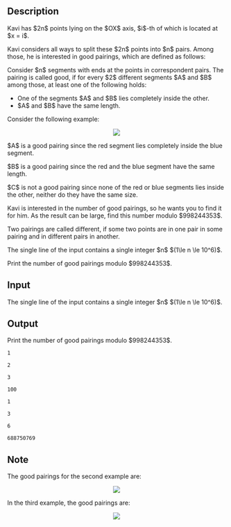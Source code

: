 ## Description

<div><p>Kavi has $2n$ points lying on the $OX$ axis, $i$-th of which is located at $x = i$.</p><p>Kavi considers all ways to split these $2n$ points into $n$ pairs. Among those, he is interested in <span class="tex-font-style-bf">good</span> pairings, which are defined as follows:</p><p>Consider $n$ segments with ends at the points in correspondent pairs. The pairing is called good, if for every $2$ different segments $A$ and $B$ among those, at least one of the following holds:</p><ul> <li> One of the segments $A$ and $B$ lies completely inside the other. </li><li> $A$ and $B$ have the same length. </li></ul><p>Consider the following example:</p><center> <img class="tex-graphics" src="file://HX4Tr8CG.png" style="max-width: 100.0%;max-height: 100.0%;"> </center><p>$A$ is a good pairing since the red segment lies completely inside the blue segment.</p><p>$B$ is a good pairing since the red and the blue segment have the same length.</p><p>$C$ is not a good pairing since none of the red or blue segments lies inside the other, neither do they have the same size.</p><p>Kavi is interested in the number of good pairings, so he wants you to find it for him. As the result can be large, find this number modulo $998244353$.</p><p>Two pairings are called different, if some two points are in one pair in some pairing and in different pairs in another.</p></div><div class="input-specification"><p>The single line of the input contains a single integer $n$ $(1\le n \le 10^6)$.</p></div><div class="output-specification"><p>Print the number of good pairings modulo $998244353$.</p></div>

## Input

<p>The single line of the input contains a single integer $n$ $(1\le n \le 10^6)$.</p>

## Output

<p>Print the number of good pairings modulo $998244353$.</p>





```input1
1
```




```input2
2
```




```input3
3
```




```input4
100
```




```output1
1
```




```output2
3
```




```output3
6
```




```output4
688750769
```



## Note

<p>The good pairings for the second example are: </p><center> <img class="tex-graphics" src="file://lBfrriLS.png" style="max-width: 100.0%;max-height: 100.0%;"> </center><p>In the third example, the good pairings are: </p><center> <img class="tex-graphics" src="file://tl0lSgUf.png" style="max-width: 100.0%;max-height: 100.0%;"> </center>
